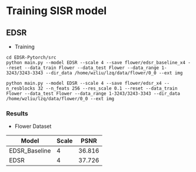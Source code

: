 # Training SISR model

## EDSR

- Training

```shell
cd EDSR-Pytorch/src
python main.py --model EDSR --scale 4 --save flower/edsr_baseline_x4 --reset --data_train Flower --data_test Flower --data_range 1-3243/3243-3343 --dir_data /home/wzliu/lzq/data/flower/0_0 --ext img

python main.py --model EDSR --scale 4 --save flower/edsr_x4 --n_resblocks 32 --n_feats 256 --res_scale 0.1 --reset --data_train Flower --data_test Flower --data_range 1-3243/3243-3343 --dir_data /home/wzliu/lzq/data/flower/0_0 --ext img
```

### Results

- Flower Dataset

| Model         | Scale | PSNR   |
| ------------- | ----- | ------ |
| EDSR_Baseline | 4     | 36.816 |
| EDSR          | 4     | 37.726 |
